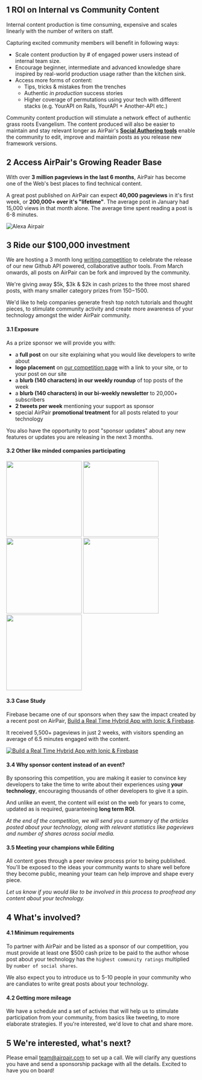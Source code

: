 ## 1 ROI on Internal vs Community Content

Internal content production is time consuming, expensive and scales linearly with the number of writers on staff. 

Capturing excited community members will benefit in following ways:

- Scale content production by # of engaged power users instead of internal team size.
- Encourage beginner, intermediate and advanced knowledge share inspired by real-world production usage rather than the kitchen sink.
- Access more forms of content:
  - Tips, tricks & mistakes from the trenches
  - Authentic *in production* success stories
  - Higher coverage of permutations using your tech with different stacks (e.g. YourAPI on Rails, YourAPI + Another-API etc.)

Community content production will stimulate a network effect of authentic grass roots Evangelism. The content produced will also be easier to maintain and stay relevant longer as AirPair's **[Social Authoring tools](//airpair.com/preview/draft/jk-git-authoring-annoucement)** enable the community to edit, improve and maintain posts as you release new framework versions.

## 2 Access AirPair's Growing Reader Base

With over **3 million pageviews in the last 6 months**, AirPair has become one of the Web's best places to find technical content.

A great post published on AirPair can expect **40,000 pageviews** in it's first week, or **200,000+ over it's "lifetime"**. The average post in January had 15,000 views in that month alone. The average time spent reading a post is 6-8 minutes.

![Alexa Airpair](//imgur.com/lCnq538.png)

<!--*Check out the stats on the [best posts published in 2014](//airpair.com/top-posts-on-airpair-in-2014). *-->


<!--33% of our readers come from the US, 8% from India, 5% from the UK, and 3% from Canada. -->

## 3 Ride our $100,000 investment

We are hosting a 3 month long [writing competition](//airpair.com/100k-writing-competition) to celebrate the release of our new Github API powered, collaborative author tools. From March onwards, all posts on AirPair can be fork and improved by the community.

We're giving away $5k, $3k & $2k in cash prizes to the three most shared posts, with many smaller category prizes from $150-$1500.

We'd like to help companies generate fresh top notch tutorials and thought pieces, to stimulate community activity and create more awareness of your technology amongst the wider AirPair community. 

#### 3.1 Exposure

As a prize sponsor we will provide you with: 
- a **full post** on our site explaining what you would like developers to write about
- **logo placement** on [our competition page](//airpair.com/100k-writing-competition) with a link to your site, or to your post on our site
- a **blurb (140 characters) in our weekly roundup** of top posts of the week
- a **blurb (140 characters) in our bi-weekly newsletter** to 20,000+ subscribers
- **2 tweets per week** mentioning your support as sponsor
- special AirPair **promotional treatment** for all posts related to your technology

You also have the opportunity to post "sponsor updates" about any new features or updates you are releasing in the next 3 months. 


#### 3.2 Other like minded companies participating

<img src="/static/img/pages/postscomp/logo-firebase.png" style="width:200px" />
<img src="/static/img/pages/postscomp/logo-pubnub.png" style="width:200px" />
<img src="/static/img/pages/postscomp/logo-rethinkdb.png" style="width:200px" />
<img src="/static/img/pages/postscomp/logo-coreos.png" style="width:200px" />
<img src="/static/img/pages/postscomp/logo-keen-io.png" style="width:200px" />

#### 3.3 Case Study

Firebase became one of our sponsors when they saw the impact created by a recent post on AirPair, [Build a Real Time Hybrid App with Ionic & Firebase](https://www.airpair.com/angularjs/posts/build-a-real-time-hybrid-app-with-ionic-firebase). 

It received 5,500+ pageviews in just 2 weeks, with visitors spending an average of 6.5 minutes engaged with the content.

[![Build a Real Time Hybrid App with Ionic & Firebase](//imgur.com/ykBVXNv.png)](https://twitter.com/Firebase/status/561198155828453376)

#### 3.4 Why sponsor content instead of an event?  

By sponsoring this competition, you are making it easier to convince key developers to take the time to write about their experiences using **your technology**, encouraging thousands of other developers to give it a spin. 

And unlike an event, the content will exist on the web for years to come, updated as is required, guaranteeing **long term ROI**.

*At the end of the competition, we will send you a summary of the articles posted about your technology, along with relevant statistics like pageviews and number of shares across social media.*

#### 3.5 Meeting your champions while Editing

All content goes through a peer review process prior to being published. You'll be exposed to the ideas your community wants to share well before they become public, meaning your team can help improve and shape every piece.

*Let us know if you would like to be involved in this process to proofread any content about your technology.*

<!--
##3 How can we boost the impact of our sponsorship?

There are 3 ways to take an active role in helping to create the new champions and heroes of your technology - through Prizes, Sharing and Peer Review. 

###3.1 Prizes

**Creating awesome content costs money**. Writing an article can take anywhere from 5-40 hours, and our authors are developers who can charge up to $200/hr. Your cash prize of $500 will help to cover some of their expenses, however you can also offer other sponsorship ideas such as free credits to your services for entrants and winners, or bigger cash prizes. 

*With a good chance of multiple submissions, and a commissioned tutorial costing anywhere from $2,000-$3,000, we hope you'll agree that $500 is a relatively small investment. *

###3.2 Sharing

*Money isn't everything*. For authors, sharing their knowledge, experience and opinions is a way to support the community, interact with the community, and give back. This for them `= impact`. Plus they are likely to land some properly paid development work as a result. 

If you take the time to support authors by sharing their content with your community, you can encourage even more developers to write about their experiences using your technology.

###3.3 Peer Review

The better the content, the more impact it will create, and the longer it will live on the web, so the goal is to publish **high quality, relevant content**. This is why we designed our Github powered collaborative authoring tools - to make it as easy and fun as possible for developers to review content, test code, and submit edits. 

If you encourage **developers in your community** to evaluate and critique the content submitted about your technology *before* it's published, you can increase the quality and impact of your investment. 


#### What is the minimum requirements for participating

The minimum is .... -->

## 4 What's involved?

#### 4.1 Minimum requirements

To partner with AirPair and be listed as a sponsor of our competition, you must provide at least one $500 cash prize to be paid to the author whose post about your technology has the `highest community ratings` multiplied by `number of social shares`.

We also expect you to introduce us to 5-10 people in your community who are candiates to write great posts about your technology.

#### 4.2 Getting more mileage

We have a schedule and a set of activies that will help us to stimulate participation from your community, from basics like tweeting, to more elaborate strategies. If you're interested, we'd love to chat and share more.

## 5 We're interested, what's next?

Please email [team@airpair.com](team@airpair.com) to set up a call. We will clarify any questions you have and send a sponsorship package with all the details. Excited to have you on board!
